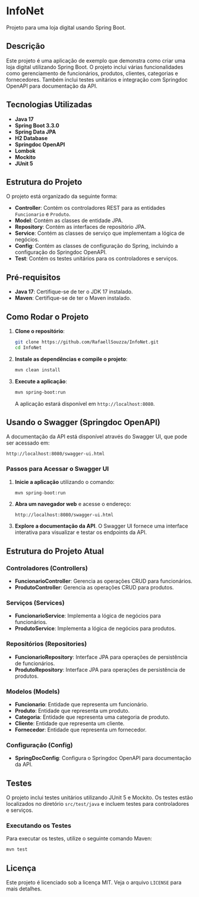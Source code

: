 
# InfoNet

Projeto para uma loja digital usando Spring Boot.

## Descrição

Este projeto é uma aplicação de exemplo que demonstra como criar uma loja digital utilizando Spring Boot. O projeto inclui várias funcionalidades como gerenciamento de funcionários, produtos, clientes, categorias e fornecedores. Também inclui testes unitários e integração com Springdoc OpenAPI para documentação da API.

## Tecnologias Utilizadas

- **Java 17**
- **Spring Boot 3.3.0**
- **Spring Data JPA**
- **H2 Database**
- **Springdoc OpenAPI**
- **Lombok**
- **Mockito**
- **JUnit 5**

## Estrutura do Projeto

O projeto está organizado da seguinte forma:

- **Controller**: Contém os controladores REST para as entidades `Funcionario` e `Produto`.
- **Model**: Contém as classes de entidade JPA.
- **Repository**: Contém as interfaces de repositório JPA.
- **Service**: Contém as classes de serviço que implementam a lógica de negócios.
- **Config**: Contém as classes de configuração do Spring, incluindo a configuração do Springdoc OpenAPI.
- **Test**: Contém os testes unitários para os controladores e serviços.

## Pré-requisitos

- **Java 17**: Certifique-se de ter o JDK 17 instalado.
- **Maven**: Certifique-se de ter o Maven instalado.

## Como Rodar o Projeto

1. **Clone o repositório**:

   ```sh
   git clone https://github.com/RafaellSouzza/InfoNet.git
   cd InfoNet
   ```

2. **Instale as dependências e compile o projeto**:

   ```sh
   mvn clean install
   ```

3. **Execute a aplicação**:

   ```sh
   mvn spring-boot:run
   ```

   A aplicação estará disponível em `http://localhost:8080`.

## Usando o Swagger (Springdoc OpenAPI)

A documentação da API está disponível através do Swagger UI, que pode ser acessado em:

```
http://localhost:8080/swagger-ui.html
```

### Passos para Acessar o Swagger UI

1. **Inicie a aplicação** utilizando o comando:

   ```sh
   mvn spring-boot:run
   ```

2. **Abra um navegador web** e acesse o endereço:

   ```
   http://localhost:8080/swagger-ui.html
   ```

3. **Explore a documentação da API**. O Swagger UI fornece uma interface interativa para visualizar e testar os endpoints da API.

## Estrutura do Projeto Atual

### Controladores (Controllers)

- **FuncionarioController**: Gerencia as operações CRUD para funcionários.
- **ProdutoController**: Gerencia as operações CRUD para produtos.

### Serviços (Services)

- **FuncionarioService**: Implementa a lógica de negócios para funcionários.
- **ProdutoService**: Implementa a lógica de negócios para produtos.

### Repositórios (Repositories)

- **FuncionarioRepository**: Interface JPA para operações de persistência de funcionários.
- **ProdutoRepository**: Interface JPA para operações de persistência de produtos.

### Modelos (Models)

- **Funcionario**: Entidade que representa um funcionário.
- **Produto**: Entidade que representa um produto.
- **Categoria**: Entidade que representa uma categoria de produto.
- **Cliente**: Entidade que representa um cliente.
- **Fornecedor**: Entidade que representa um fornecedor.

### Configuração (Config)

- **SpringDocConfig**: Configura o Springdoc OpenAPI para documentação da API.

## Testes

O projeto inclui testes unitários utilizando JUnit 5 e Mockito. Os testes estão localizados no diretório `src/test/java` e incluem testes para controladores e serviços.

### Executando os Testes

Para executar os testes, utilize o seguinte comando Maven:

```sh
mvn test
```
## Licença

Este projeto é licenciado sob a licença MIT. Veja o arquivo `LICENSE` para mais detalhes.
